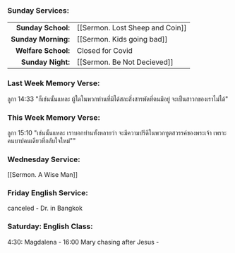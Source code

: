 ### Sunday Services:
|                     |                                 |
| -------------------:|:------------------------------- |
|  **Sunday School:** | [[Sermon. Lost Sheep and Coin]] |
| **Sunday Morning:** | [[Sermon. Kids going bad]]      |
| **Welfare School:** | Closed for Covid                |
|   **Sunday Night:** | [[Sermon. Be Not Decieved]]     |
### Last Week Memory Verse:
ลูกา 14:33 "ก็เช่นนั้นแหละ ผู้ใดในพวกท่านที่มิได้สละสิ่งสารพัดที่ตนมีอยู่ จะเป็นสาวกของเราไม่ได้"
### This Week Memory Verse:
ลูกา 15:10 "เช่นนั้นแหละ เราบอกท่านทั้งหลายว่า จะมีความปรีดีในพวกทูตสวรรค์ของพระเจ้า เพราะคนบาปคนเดียวที่กลับใจใหม่""
### Wednesday Service:
[[Sermon. A Wise Man]]
### Friday English Service:
canceled - Dr. in Bangkok
### Saturday: English Class:
4:30: Magdalena - 16:00 Mary chasing after Jesus - 